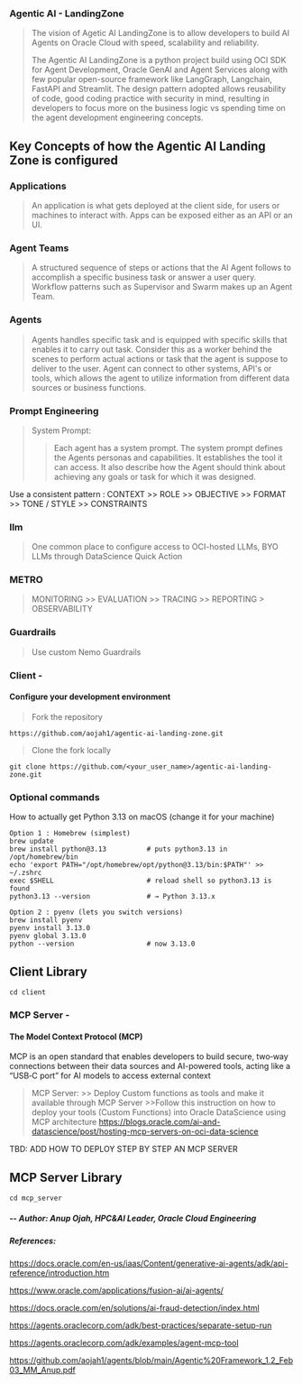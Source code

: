 ### Agentic AI - LandingZone
> The vision of Agetic AI LandingZone is to allow developers to build AI Agents on Oracle Cloud with speed, scalability and reliability. 
> 
> The Agentic AI LandingZone is a python project build using OCI SDK for Agent Development, Oracle GenAI and Agent Services along with few popular open-source framework like LangGraph, Langchain, FastAPI and Streamlit. The design pattern adopted allows reusability of code, good coding practice with security in mind, resulting in developers to focus more on the business logic vs spending time on the agent development engineering concepts.


## Key Concepts of how the Agentic AI Landing Zone is configured

### Applications
> An application is what gets deployed at the client side, for users or machines to interact with.
> Apps can be exposed either as an API or an UI.

### Agent Teams
> A structured sequence of steps or actions that the AI Agent follows to accomplish a specific business task or answer a user query.
Workflow patterns such as Supervisor and Swarm makes up an Agent Team.

### Agents
> Agents handles specific task and is equipped with specific skills that enables it to carry out task. Consider this as a worker behind the scenes to perform actual actions or task that the agent is suppose to deliver to the user.
Agent can connect to other systems, API's or tools, which allows the agent to utilize information from different data sources or business functions.

### Prompt Engineering

> System Prompt:
>> Each agent has a system prompt. The system prompt defines the Agents personas and capabilities. It establishes the tool it can access. It also describe how the Agent should think about achieving any goals or task for which it was designed.

Use a consistent pattern : 
CONTEXT >> ROLE >> OBJECTIVE >> FORMAT >> TONE / STYLE >> CONSTRAINTS

### llm
> One common place to configure access to OCI-hosted LLMs, BYO LLMs through DataScience Quick Action

### METRO
> MONITORING >> EVALUATION >> TRACING >> REPORTING > OBSERVABILITY

### Guardrails
> Use custom Nemo Guardrails

### Client - 

#### Configure your development environment

> Fork the repository

    https://github.com/aojah1/agentic-ai-landing-zone.git

> Clone the fork locally

    git clone https://github.com/<your_user_name>/agentic-ai-landing-zone.git

### Optional commands
How to actually get Python 3.13 on macOS (change it for your machine)
    
    Option 1 : Homebrew (simplest)
    brew update
    brew install python@3.13          # puts python3.13 in /opt/homebrew/bin
    echo 'export PATH="/opt/homebrew/opt/python@3.13/bin:$PATH"' >> ~/.zshrc
    exec $SHELL                       # reload shell so python3.13 is found
    python3.13 --version              # → Python 3.13.x
    
    Option 2 : pyenv (lets you switch versions)
    brew install pyenv
    pyenv install 3.13.0
    pyenv global 3.13.0
    python --version                  # now 3.13.0

## Client Library
    cd client

### MCP Server - 

#### The Model Context Protocol (MCP) 

MCP is an open standard that enables developers to build secure, two‑way connections between their data sources and AI-powered tools, acting like a “USB‑C port” for AI models to access external context 

> MCP Server: 
    >> Deploy Custom functions as tools and make it available through MCP Server
    >>Follow this instruction on how to deploy your tools (Custom Functions) into Oracle DataScience using MCP architecture
https://blogs.oracle.com/ai-and-datascience/post/hosting-mcp-servers-on-oci-data-science

TBD: ADD HOW TO DEPLOY STEP BY STEP AN MCP SERVER

## MCP Server Library
    cd mcp_server

##### -- Author: Anup Ojah, HPC&AI Leader, Oracle Cloud Engineering
##### References:
https://docs.oracle.com/en-us/iaas/Content/generative-ai-agents/adk/api-reference/introduction.htm

https://www.oracle.com/applications/fusion-ai/ai-agents/

https://docs.oracle.com/en/solutions/ai-fraud-detection/index.html

https://agents.oraclecorp.com/adk/best-practices/separate-setup-run

https://agents.oraclecorp.com/adk/examples/agent-mcp-tool

https://github.com/aojah1/agents/blob/main/Agentic%20Framework_1.2_Feb03_MM_Anup.pdf

